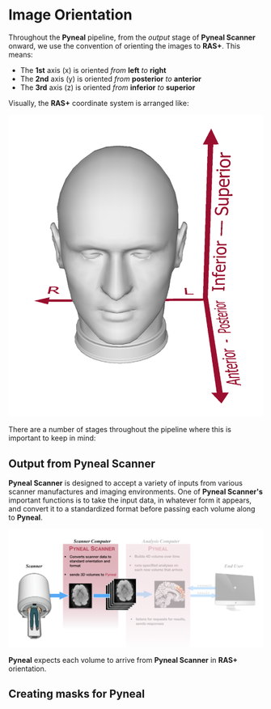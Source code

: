 # Image Orientation

Throughout the **Pyneal** pipeline, from the *output* stage of **Pyneal Scanner** onward, we use the convention of orienting the images to **RAS+**. This means:

* The **1st** axis (x) is oriented *from* **left** *to* **right**
* The **2nd** axis (y) is oriented *from* **posterior** *to* **anterior**
* The **3rd** axis (z) is oriented *from* **inferior** *to* **superior**

Visually, the **RAS+** coordinate system is arranged like: 

![](images/imageOrientation/RAS_orientation.png)

There are a number of stages throughout the pipeline where this is important to keep in mind:

## Output from Pyneal Scanner

**Pyneal Scanner** is designed to accept a variety of inputs from various scanner manufactures and imaging environments. One of **Pyneal Scanner's** important functions is to take the input data, in whatever form it appears, and convert it to a standardized format before passing each volume along to **Pyneal**. 

![](images/pynealScanner/pynealScanner.png)

**Pyneal** expects each volume to arrive from **Pyneal Scanner** in **RAS+** orientation. 


## Creating masks for Pyneal




